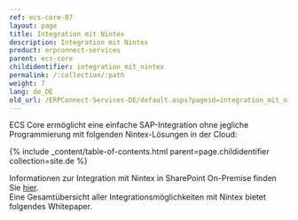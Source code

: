 ```yaml
---
ref: ecs-core-07
layout: page
title: Integration mit Nintex
description: Integration mit Nintex
product: erpconnect-services
parent: ecs-core
childidentifier: integration_mit_nintex
permalink: /:collection/:path
weight: 7
lang: de_DE
old_url: /ERPConnect-Services-DE/default.aspx?pageid=integration_mit_nintex
---
```


ECS Core ermöglicht eine einfache SAP-Integration ohne jegliche Programmierung mit folgenden Nintex-Lösungen in der Cloud:

{% include _content/table-of-contents.html parent=page.childidentifier collection=site.de %}

Informationen zur Integration mit Nintex in SharePoint On-Premise finden Sie [hier](../../erpconnect-services/sap-integration-nintex).  
Eine Gesamtübersicht aller Integrationsmöglichkeiten mit Nintex bietet folgendes Whitepaper.    